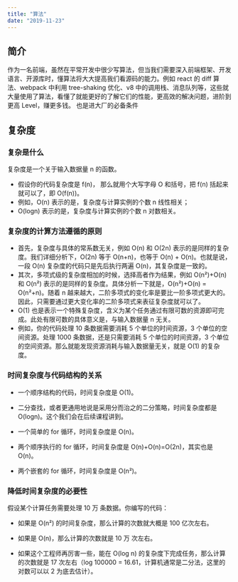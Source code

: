 ```yaml
---
title: "算法"
date: "2019-11-23"
---
```

## 简介

作为一名前端，虽然在平常开发中很少写算法，但当我们需要深入前端框架、开发语言、开源库时，懂算法将大大提高我们看源码的能力。例如 react 的 diff 算法、webpack 中利用 tree-shaking 优化、v8 中的调用栈、消息队列等，这些就大量使用了算法，看懂了就能更好的了解它们的性能，更高效的解决问题，进阶到更高 Level，赚更多钱。
也是进大厂的必备条件
## 复杂度
### 复杂是什么
 复杂度是一个关于输入数据量 n 的函数。
 
 + 假设你的代码复杂度是 f(n)，
 那么就用个大写字母 O 和括号，把 f(n) 括起来就可以了，即 O(f(n))。
 + 例如，O(n) 表示的是，复杂度与计算实例的个数 n 线性相关；
 + O(logn) 表示的是，复杂度与计算实例的个数 n 对数相关。
 ### 复杂度的计算方法遵循的原则
 + 首先，复杂度与具体的常系数无关，例如 O(n) 和 O(2n) 表示的是同样的复杂度。我们详细分析下，O(2n) 等于 O(n+n)，也等于 O(n) + O(n)。也就是说，一段 O(n) 复杂度的代码只是先后执行两遍 O(n)，其复杂度是一致的。
 +  其次，多项式级的复杂度相加的时候，选择高者作为结果，例如 O(n²)+O(n) 和 O(n²) 表示的是同样的复杂度。具体分析一下就是，O(n²)+O(n) = O(n²+n)。随着 n 越来越大，二阶多项式的变化率是要比一阶多项式更大的。因此，只需要通过更大变化率的二阶多项式来表征复杂度就可以了。
+ O(1) 也是表示一个特殊复杂度，含义为某个任务通过有限可数的资源即可完成。此处有限可数的具体意义是，与输入数据量 n 无关。
+ 例如，你的代码处理 10 条数据需要消耗 5 个单位的时间资源，3 个单位的空间资源。处理 1000 条数据，还是只需要消耗 5 个单位的时间资源，3 个单位的空间资源。那么就能发现资源消耗与输入数据量无关，就是 O(1) 的复杂度。
### 时间复杂度与代码结构的关系
+ 一个顺序结构的代码，时间复杂度是 O(1)。

+ 二分查找，或者更通用地说是采用分而治之的二分策略，时间复杂度都是 O(logn)。这个我们会在后续课程讲到。

+ 一个简单的 for 循环，时间复杂度是 O(n)。

+ 两个顺序执行的 for 循环，时间复杂度是 O(n)+O(n)=O(2n)，其实也是 O(n)。

+ 两个嵌套的 for 循环，时间复杂度是 O(n²)。
### 降低时间复杂度的必要性

假设某个计算任务需要处理 10 万 条数据。你编写的代码：

+ 如果是 O(n²) 的时间复杂度，那么计算的次数就大概是 100 亿次左右。

+ 如果是 O(n)，那么计算的次数就是 10 万 次左右。

+ 如果这个工程师再厉害一些，能在 O(log n) 的复杂度下完成任务，那么计算的次数就是 17 次左右（log 100000 = 16.61，计算机通常是二分法，这里的对数可以以 2 为底去估计）。